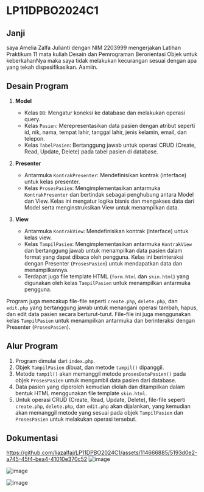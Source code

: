 # LP11DPBO2024C1
## Janji
saya Amelia Zalfa Julianti dengan NIM 2203999 mengerjakan Latihan Praktikum 11 mata kuliah Desain dan Pemrograman Berorientasi Objek untuk keberkahanNya maka saya tidak melakukan kecurangan sesuai dengan apa yang tekah dispesifikasikan. Aamiin.

## Desain Program
1. **Model**
   - Kelas `DB`: Mengatur koneksi ke database dan melakukan operasi query.
   - Kelas `Pasien`: Merepresentasikan data pasien dengan atribut seperti id, nik, nama, tempat lahir, tanggal lahir, jenis kelamin, email, dan telepon.
   - Kelas `TabelPasien`: Bertanggung jawab untuk operasi CRUD (Create, Read, Update, Delete) pada tabel pasien di database.

2. **Presenter**
   - Antarmuka `KontrakPresenter`: Mendefinisikan kontrak (interface) untuk kelas presenter.
   - Kelas `ProsesPasien`: Mengimplementasikan antarmuka `KontrakPresenter` dan bertindak sebagai penghubung antara Model dan View. Kelas ini mengatur logika bisnis dan mengakses data dari Model serta menginstruksikan View untuk menampilkan data.

3. **View**
   - Antarmuka `KontrakView`: Mendefinisikan kontrak (interface) untuk kelas view.
   - Kelas `TampilPasien`: Mengimplementasikan antarmuka `KontrakView` dan bertanggung jawab untuk menampilkan data pasien dalam format yang dapat dibaca oleh pengguna. Kelas ini berinteraksi dengan Presenter (`ProsesPasien`) untuk mendapatkan data dan menampilkannya.
   - Terdapat juga file template HTML (`form.html` dan `skin.html`) yang digunakan oleh kelas `TampilPasien` untuk menampilkan antarmuka pengguna.
   
Program juga mencakup file-file seperti `create.php`, `delete.php`, dan `edit.php` yang bertanggung jawab untuk menangani operasi tambah, hapus, dan edit data pasien secara berturut-turut. File-file ini juga menggunakan kelas `TampilPasien` untuk menampilkan antarmuka dan berinteraksi dengan Presenter (`ProsesPasien`).

## Alur Program
1. Program dimulai dari `index.php`.
2. Objek `TampilPasien` dibuat, dan metode `tampil()` dipanggil.
3. Metode `tampil()` akan memanggil metode `prosesDataPasien()` pada objek `ProsesPasien` untuk mengambil data pasien dari database.
4. Data pasien yang diperoleh kemudian diolah dan ditampilkan dalam bentuk HTML menggunakan file template `skin.html`.
5. Untuk operasi CRUD (Create, Read, Update, Delete), file-file seperti `create.php`, `delete.php`, dan `edit.php` akan dijalankan, yang kemudian akan memanggil metode yang sesuai pada objek `TampilPasien` dan `ProsesPasien` untuk melakukan operasi tersebut.

## Dokumentasi
https://github.com/liazalfaj/LP11DPBO2024C1/assets/114666885/5193d0e2-a745-45f4-bea4-41010e370c52
![image](https://github.com/liazalfaj/LP11DPBO2024C1/assets/114666885/74c509ac-63b5-4624-a8e8-b77d9f37af94)

![image](https://github.com/liazalfaj/LP11DPBO2024C1/assets/114666885/1d1b03ed-620a-4efc-8ae0-8b3074c2777e)

![image](https://github.com/liazalfaj/LP11DPBO2024C1/assets/114666885/97e1fc60-523c-44ad-8245-df0ed3e75b25)




